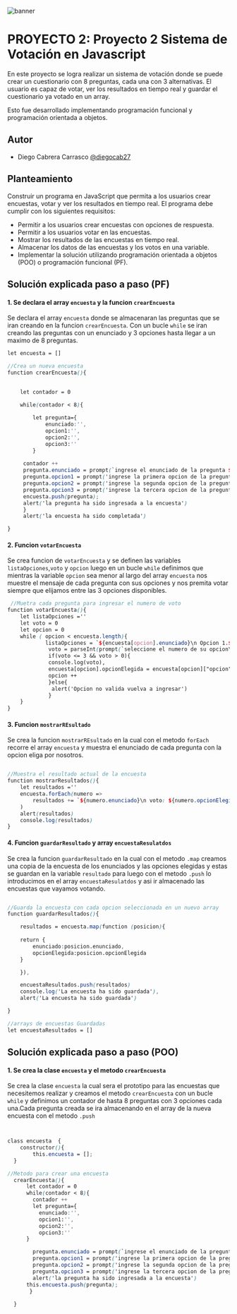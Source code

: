 ![banner](https://github.com/diegocab27/proyecto1/assets/162330383/d1251c1c-916c-4b7c-b57b-cab573e44281)

# PROYECTO 2: Proyecto 2 Sistema de Votación en Javascript

En este proyecto se logra realizar un sistema de votación donde se puede crear un cuestionario con 8 preguntas, cada una con 3 alternativas. El usuario es capaz de votar, ver los resultados en tiempo real y guardar el cuestionario ya votado en un array.

Esto fue desarrollado implementando programación funcional y programación orientada a objetos.

## Autor
- Diego Cabrera Carrasco  [@diegocab27](https://www.github.com/diegocab27)

## Planteamiento

Construir un programa en JavaScript que permita a los usuarios crear encuestas, votar y ver los resultados en tiempo real. El programa debe cumplir con los siguientes requisitos:

- Permitir a los usuarios crear encuestas con opciones de respuesta.
- Permitir a los usuarios votar en las encuestas.
- Mostrar los resultados de las encuestas en tiempo real.
- Almacenar los datos de las encuestas y los votos en una variable.
- Implementar la solución utilizando programación orientada a objetos (POO) o programación funcional (PF).

## Solución explicada paso a paso (PF)

#### 1. Se declara el array `encuesta` y la funcion `crearEncuesta`

Se declara el array `encuesta` donde se almacenaran las preguntas que se iran creando en la funcion `crearEncuesta`. Con un bucle `while` se iran creando las preguntas con un enunciado y 3 opciones hasta llegar a un maximo de 8 preguntas.

```scss
let encuesta = []

//Crea un nueva encuesta
function crearEncuesta(){

   
    let contador = 0
    
    while(contador < 8){

        let pregunta={
            enunciado:'',
            opcion1:'',
            opcion2:'',
            opcion3:''
        }
           
     contador ++
     pregunta.enunciado = prompt(`ingrese el enunciado de la pregunta ${contador}`);
     pregunta.opcion1 = prompt('ingrese la primera opcion de la pregunta')
     pregunta.opcion2 = prompt('ingrese la segunda opcion de la pregunta')
     pregunta.opcion3 = prompt('ingrese la tercera opcion de la pregunta')
     encuesta.push(pregunta);
     alert('la pregunta ha sido ingresada a la encuesta')
     }
     alert('la encuesta ha sido completada')

}

```

#### 2. Funcion `votarEncuesta`

Se crea funcion de `votarEncuesta` y se definen las variables `listaOpciones`,`voto` y `opcion` luego en un bucle `while` definimos que mientras la variable `opcion` sea menor al largo del array `encuesta` nos muestre el mensaje de cada pregunta con sus opciones y nos premita votar siempre que elijamos entre las 3 opciones disponibles.

```scss
 //Muetra cada pregunta para ingresar el numero de voto
function votarEncuesta(){ 
    let listaOpciones =''
    let voto = 0
    let opcion = 0
    while ( opcion < encuesta.length){
            listaOpciones = `${encuesta[opcion].enunciado}\n Opcion 1.${encuesta[opcion].opcion1}\n Opcion 2.${encuesta[opcion].opcion2}\n Opcion 3.${encuesta[opcion].opcion3}`
             voto = parseInt(prompt(`seleccione el numero de su opcion\n ${opcion + 1} ${listaOpciones} `))
             if(voto <= 3 && voto > 0){
             console.log(voto),
             encuesta[opcion].opcionElegida = encuesta[opcion]["opcion" + voto]
             opcion ++
             }else{
              alert('Opcion no valida vuelva a ingresar')  
             }
    }
}

```

#### 3. Funcion `mostrarREsultado`

Se crea la funcion `mostrarREsultado` en la cual con el metodo `forEach` recorre el array `encuesta` y muestra el enunciado de cada pregunta con la opcion eliga por nosotros.

```scss

//Muestra el resultado actual de la encuesta
function mostrarResultados(){
    let resultados =''
    encuesta.forEach(numero => 
        resultados += `${numero.enunciado}\n voto: ${numero.opcionElegida}\n`
    )
    alert(resultados)
    console.log(resultados)
}

```

#### 4. Funcion `guardarResultado` y array `encuestaResulatdos`

Se crea la funcion `guardarResultado` en la cual con el metodo `.map` creamos una copia de la encuesta de los enunciados y las opciones elegidas y estas se guardan en la variable `resultado` para luego con el metodo `.push` lo introducimos en el array `encuestaResulatdos` y asi ir almacenado las encuestas que vayamos votando.

```scss

//Guarda la encuesta con cada opcion seleccionada en un nuevo array
function guardarResultados(){

    resultados = encuesta.map(function (posicion){
    
    return { 
        enunciado:posicion.enunciado,
        opcionElegida:posicion.opcionElegida
    }

    }),

    encuestaResultados.push(resultados)
    console.log('La encuesta ha sido guardada'),
    alert('La encuesta ha sido guardada')

}

//arrays de encuestas Guardadas
let encuestaResultados = []

```

## Solución explicada paso a paso (POO)

#### 1. Se crea la clase  `encuesta` y el metodo `crearEncuesta`

Se crea la clase `encuesta` la cual sera el prototipo para las encuestas que necesitemos realizar y creamos el metodo `crearEncuesta` con un bucle `while` y definimos un contador de hasta 8 preguntas con 3 opciones cada una.Cada pregunta creada se ira almacenando en el array de la nueva encuesta con el metodo `.push`

```scss


class encuesta  {
    constructor(){
        this.encuesta = [];
  }

//Metodo para crear una encuesta
  crearEncuesta(){
      let contador = 0
      while(contador < 8){
        contador ++
        let pregunta={
          enunciado:'',
          opcion1:'',
          opcion2:'',
          opcion3:''
      }

        pregunta.enunciado = prompt(`ingrese el enunciado de la pregunta ${contador}`);
        pregunta.opcion1 = prompt('ingrese la primera opcion de la pregunta')
        pregunta.opcion2 = prompt('ingrese la segunda opcion de la pregunta')
        pregunta.opcion3 = prompt('ingrese la tercera opcion de la pregunta')
        alert('la pregunta ha sido ingresada a la encuesta')
      this.encuesta.push(pregunta);
       }
    
  }

  ```
